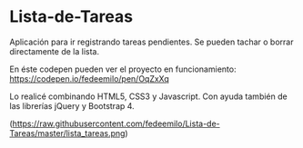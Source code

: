 # Lista-de-Tareas
Aplicación para ir registrando tareas pendientes. Se pueden tachar o borrar directamente de la lista.

En éste codepen pueden ver el proyecto en funcionamiento: https://codepen.io/fedeemilo/pen/OqZxXq

Lo realicé combinando HTML5, CSS3 y Javascript. Con ayuda también de las librerías jQuery y Bootstrap 4. 

(https://raw.githubusercontent.com/fedeemilo/Lista-de-Tareas/master/lista_tareas.png)

